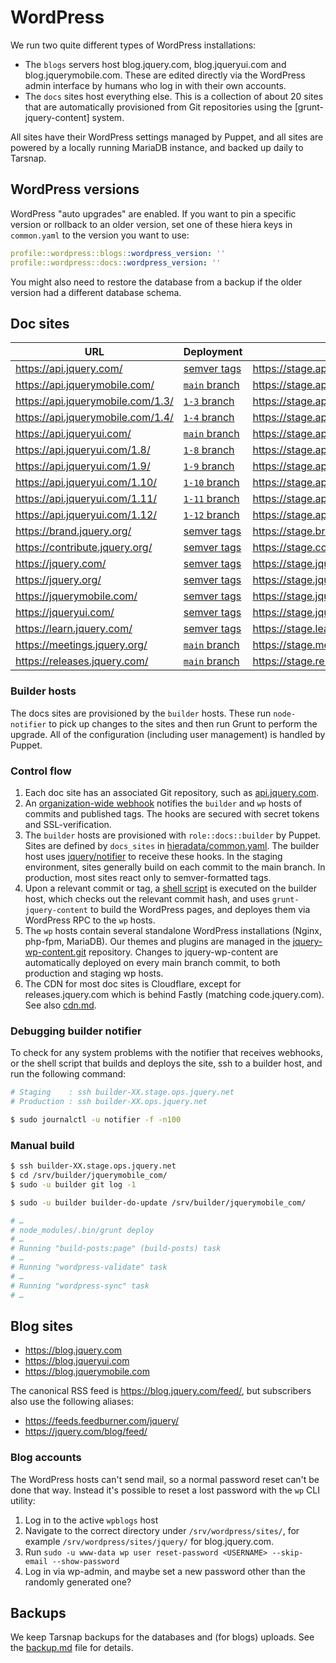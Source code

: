 # WordPress

We run two quite different types of WordPress installations:

* The `blogs` servers host blog.jquery.com, blog.jqueryui.com and
  blog.jquerymobile.com. These are edited directly via the WordPress
  admin interface by humans who log in with their own accounts.
* The `docs` sites host everything else. This is a collection of
  about 20 sites that are automatically provisioned from Git
  repositories using the [grunt-jquery-content] system.

[jquery-wp-content]: https://github.com/jquery/grunt-jquery-content/

All sites have their WordPress settings managed by Puppet, and all
sites are powered by a locally running MariaDB instance, and backed
up daily to Tarsnap.

## WordPress versions

WordPress "auto upgrades" are enabled. If you want to pin
a specific version or rollback to an older version, set one of these
hiera keys in `common.yaml` to the version you want to use:

```yaml
profile::wordpress::blogs::wordpress_version: ''
profile::wordpress::docs::wordpress_version: ''
```

You might also need to restore the database from a backup if the
older version had a different database schema.

## Doc sites

<!-- Generated by /bin/doc_sites_info.php and configured by docs_sites in /hieradata/common.yaml -->

| URL                                      | Deployment     | Staging
| ---------------------------------------- | -------------- | ----------------------------------------
| https://api.jquery.com/                  | [semver tags](https://github.com/jquery/api.jquery.com/tree/main/) | https://stage.api.jquery.com/
| https://api.jquerymobile.com/            | [`main` branch](https://github.com/jquery/api.jquerymobile.com/tree/main/) | https://stage.api.jquerymobile.com/
| https://api.jquerymobile.com/1.3/        | [`1-3` branch](https://github.com/jquery/api.jquerymobile.com/tree/1-3/) | https://stage.api.jquerymobile.com/1.3/
| https://api.jquerymobile.com/1.4/        | [`1-4` branch](https://github.com/jquery/api.jquerymobile.com/tree/1-4/) | https://stage.api.jquerymobile.com/1.4/
| https://api.jqueryui.com/                | [`main` branch](https://github.com/jquery/api.jqueryui.com/tree/main/) | https://stage.api.jqueryui.com/
| https://api.jqueryui.com/1.8/            | [`1-8` branch](https://github.com/jquery/api.jqueryui.com/tree/1-8/) | https://stage.api.jqueryui.com/1.8/
| https://api.jqueryui.com/1.9/            | [`1-9` branch](https://github.com/jquery/api.jqueryui.com/tree/1-9/) | https://stage.api.jqueryui.com/1.9/
| https://api.jqueryui.com/1.10/           | [`1-10` branch](https://github.com/jquery/api.jqueryui.com/tree/1-10/) | https://stage.api.jqueryui.com/1.10/
| https://api.jqueryui.com/1.11/           | [`1-11` branch](https://github.com/jquery/api.jqueryui.com/tree/1-11/) | https://stage.api.jqueryui.com/1.11/
| https://api.jqueryui.com/1.12/           | [`1-12` branch](https://github.com/jquery/api.jqueryui.com/tree/1-12/) | https://stage.api.jqueryui.com/1.12/
| https://brand.jquery.org/                | [semver tags](https://github.com/jquery/brand.jquery.org/tree/main/) | https://stage.brand.jquery.org/
| https://contribute.jquery.org/           | [semver tags](https://github.com/jquery/contribute.jquery.org/tree/main/) | https://stage.contribute.jquery.org/
| https://jquery.com/                      | [semver tags](https://github.com/jquery/jquery.com/tree/main/) | https://stage.jquery.com/
| https://jquery.org/                      | [semver tags](https://github.com/jquery/jquery.org/tree/main/) | https://stage.jquery.org/
| https://jquerymobile.com/                | [semver tags](https://github.com/jquery/jquerymobile.com/tree/main/) | https://stage.jquerymobile.com/
| https://jqueryui.com/                    | [semver tags](https://github.com/jquery/jqueryui.com/tree/main/) | https://stage.jqueryui.com/
| https://learn.jquery.com/                | [semver tags](https://github.com/jquery/learn.jquery.com/tree/main/) | https://stage.learn.jquery.com/
| https://meetings.jquery.org/             | [`main` branch](https://github.com/jquery/meetings.jquery.org/tree/main/) | https://stage.meetings.jquery.org/
| https://releases.jquery.com/             | [`main` branch](https://github.com/jquery/codeorigin.jquery.com/tree/main/) | https://stage.releases.jquery.com/

<!-- END -->

### Builder hosts

The docs sites are provisioned by the `builder` hosts. These run
`node-notifier` to pick up changes to the sites and then run Grunt to
perform the upgrade. All of the configuration (including user
management) is handled by Puppet.

### Control flow

1. Each doc site has an associated Git repository, such as [api.jquery.com](https://github.com/jquery/api.jquery.com/).
2. An [organization-wide webhook](https://github.com/organizations/jquery/settings/hooks/) notifies the `builder` and `wp` hosts of commits and published tags. The hooks are secured with secret tokens and SSL-verification.
3. The `builder` hosts are provisioned with `role::docs::builder` by Puppet. Sites are defined by `docs_sites` in [hieradata/common.yaml](../hieradata/common.yaml). The builder host uses [jquery/notifier](https://github.com/jquery/node-notifier-server/) to receive these hooks. In the staging environment, sites generally build on each commit to the main branch. In production, most sites react only to semver-formatted tags.
4. Upon a relevant commit or tag, a [shell script](../modules/profile/files/builder/builder-do-update.sh) is executed on the builder host, which checks out the relevant commit hash, and uses `grunt-jquery-content` to build the WordPress pages, and deployes them via WordPress RPC to the `wp` hosts.
5. The `wp` hosts contain several standalone WordPress installations (Nginx, php-fpm, MariaDB). Our themes and plugins are managed in the [jquery-wp-content.git](https://github.com/jquery/jquery-wp-content) repository. Changes to jquery-wp-content are automatically deployed on every main branch commit, to both production and staging wp hosts.
6. The CDN for most doc sites is Cloudflare, except for releases.jquery.com which is behind Fastly (matching code.jquery.com). See also [cdn.md](./cdn.md).

### Debugging builder notifier

To check for any system problems with the notifier that receives webhooks, or the shell script that builds and deploys the site, ssh to a builder host, and run the following command:

```bash
# Staging    : ssh builder-XX.stage.ops.jquery.net
# Production : ssh builder-XX.ops.jquery.net

$ sudo journalctl -u notifier -f -n100

```

### Manual build

```bash
$ ssh builder-XX.stage.ops.jquery.net
$ cd /srv/builder/jquerymobile_com/
$ sudo -u builder git log -1

$ sudo -u builder builder-do-update /srv/builder/jquerymobile_com/

# …
# node_modules/.bin/grunt deploy
# …
# Running "build-posts:page" (build-posts) task
# …
# Running "wordpress-validate" task
# …
# Running "wordpress-sync" task
# …
```

## Blog sites

* https://blog.jquery.com
* https://blog.jqueryui.com
* https://blog.jquerymobile.com

The canonical RSS feed is <https://blog.jquery.com/feed/>, but
subscribers also use the following aliases:
* https://feeds.feedburner.com/jquery/
* https://jquery.com/blog/feed/

### Blog accounts

The WordPress hosts can't send mail, so a normal password reset can't
be done that way. Instead it's possible to reset a lost password with
the `wp` CLI utility:
1. Log in to the active `wpblogs` host
2. Navigate to the correct directory under `/srv/wordpress/sites/`, for
   example `/srv/wordpress/sites/jquery/` for blog.jquery.com.
3. Run `sudo -u www-data wp user reset-password <USERNAME> --skip-email --show-password`
4. Log in via wp-admin, and maybe set a new password other than the
   randomly generated one?

## Backups

We keep Tarsnap backups for the databases and (for blogs) uploads. See
the [backup.md] file for details.

[backup.md]: ./backup.md
